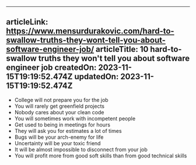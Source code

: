 -----------------------
articleLink: https://www.mensurdurakovic.com/hard-to-swallow-truths-they-wont-tell-you-about-software-engineer-job/
articleTitle: 10 hard-to-swallow truths they won&#x27;t tell you about software engineer job
createdOn: 2023-11-15T19:19:52.474Z
updatedOn: 2023-11-15T19:19:52.474Z
-----------------------

- College will not prepare you for the job
- You will rarely get greenfield projects
- Nobody cares about your clean code
- You will sometimes work with incompetent people
- Get used to being in meetings for hours 
- They will ask you for estimates a lot of times
- Bugs will be your arch-enemy for life
- Uncertainty will be your toxic friend
- It will be almost impossible to disconnect from your job
- You will profit more from good soft skills than from good technical skills

